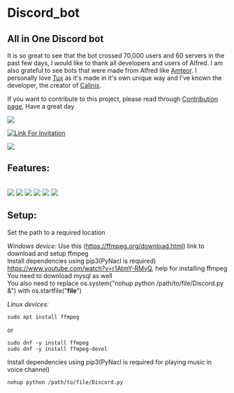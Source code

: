 # Discord_bot

## All in One Discord bot

It is so great to see that the bot crossed 70,000 users and 60 servers in the past few days, I would like to thank all developers and users of Alfred. I am also grateful to see bots that were made from Alfred like [Amteor](https://github.com/prakarsh17/tessarect-bot). I personally love [Tux](https://github.com/arghyagod-coder/tuxbot) as it's made in it's own unique way and I've known the developer, the creator of [Calinix](https://github.com/Calinix-Team/Calinix-Arch). 

If you want to contribute to this project, please read through [Contribution page](https://github.com/alvinbengeorge/alfred-discord-bot/blob/replit/CONTRIBUTING.md), Have a great day

<a href="https://github.com/alvinbengeorge/alfred-discord-bot">
    <img src="https://contrib.rocks/image?repo=alvinbengeorge/alfred-discord-bot">
</a>

[![Link For Invitation](https://img.shields.io/badge/Invite%20to%20Your%20server-7289DA?style=for-the-badge&logo=discord&logoColor=white)](https://discord.com/api/oauth2/authorize?client_id=811591623242154046&permissions=8&scope=bot%20applications.commands)

<img src="https://github.com/alvinbengeorge/alfred-discord-bot/blob/replit/Krypton.png">

## Features: 

\
<img src="https://img.shields.io/badge/python-00aa55?style=for-the-badge&logo=python&logoColor=white">
<img src="https://img.shields.io/badge/music-1b77dd?style=for-the-badge&logo=youtube&logoColor=white">
<img src="https://img.shields.io/badge/Entrar_announcements_for_grade_12th-009944?style=for-the-badge&logo=entrar&logoColor=white">
<img src="https://img.shields.io/badge/Fun_apis-1b77dd?style=for-the-badge&logo=api&logoColor=white">
<img src="https://img.shields.io/badge/Plugins-00aa55?style=for-the-badge&logo=python&logoColor=white">
<img src="https://img.shields.io/badge/Also_includes_dev_control_which_can_be_useful_for_recovering_data_and_restarting_the_program-000077?style=for-the-badge&logo=hey&logoColor=white"><br>


## Setup:

Set the path to a required location

_Windows device:_
Use this (https://ffmpeg.org/download.html) link to download and setup ffmpeg\
Install dependencies using pip3(PyNacl is required)\
https://www.youtube.com/watch?v=r1AtmY-RMyQ, help for installing ffmpeg\
You need to download mysql as well\
You also need to replace os.system("nohup python /path/to/file/Discord.py &") with os.startfile("__file__")

_Linux devices:_
```
sudo apt install ffmpeg
```

or
```
sudo dnf -y install ffmpeg
sudo dnf -y install ffmpeg-devel 
```

Install dependencies using pip3(PyNacl is required for playing music in voice channel)
```
nohup python /path/to/file/Discord.py 
```
